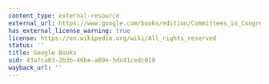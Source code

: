 ```yaml
---
content_type: external-resource
external_url: https://www.google.com/books/edition/Committees_in_Congress/DwemAwAAQBAJ?hl=en&gbpv=1
has_external_license_warning: true
license: https://en.wikipedia.org/wiki/All_rights_reserved
status: ''
title: Google Books
uid: 43a7ca03-2b3b-46be-a09e-5dc41cedc019
wayback_url: ''
---
```

